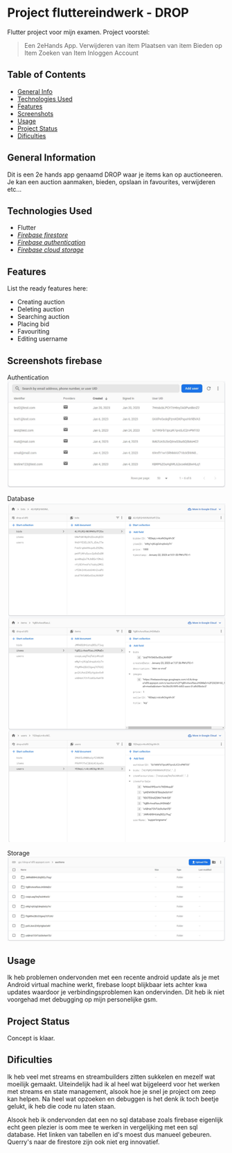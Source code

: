 # Project fluttereindwerk - DROP
Flutter project voor mijn examen.
Project voorstel:
>   Een 2eHands App.
>   Verwijderen van item
>   Plaatsen van item
>   Bieden op Item
>   Zoeken van Item
>   Inloggen Account

## Table of Contents
* [General Info](#general-information)
* [Technologies Used](#technologies-used)
* [Features](#features)
* [Screenshots](#screenshots)
* [Usage](#usage)
* [Project Status](#project-status)
* [Dificulties](#Dificulties)


## General Information
Dit is een 2e hands app genaamd DROP waar je items kan op auctioneeren.
Je kan een auction aanmaken, bieden, opslaan in favourites, verwijderen etc...


## Technologies Used
-  Flutter
-  [_Firebase firestore_](https://firebase.google.com/docs/firestore/)
-  [_Firebase authentication_](https://firebase.google.com/docs/auth/flutter/start)
-  [_Firebase cloud storage_](https://firebase.google.com/docs/storage/flutter/start)


## Features
List the ready features here:
- Creating auction
- Deleting auction
- Searching auction
- Placing bid
- Favouriting
- Editing username


## Screenshots firebase
Authentication
![Authentication database](./readmeImages/authentication.JPG)

Database
![Firestore database](./readmeImages/database.jpg)

Storage
![Storage cloud database](./readmeImages/storage.JPG)


## Usage
Ik heb problemen ondervonden met een recente android update als je met Android virtual machine werkt, firebase loopt blijkbaar iets achter kwa updates waardoor je verbindingsproblemen kan ondervinden. Dit heb ik niet voorgehad met debugging op mijn personelijke gsm.


## Project Status
Concept is klaar.

## Dificulties
Ik heb veel met streams en streambuilders zitten sukkelen en mezelf wat moeilijk gemaakt. Uiteindelijk had ik al heel wat bijgeleerd voor het
werken met streams en state management, alsook hoe je snel je project om zeep kan helpen. Na heel wat opzoeken en debuggen is het denk ik toch beetje gelukt, ik heb die code nu laten staan.

Alsook heb ik ondervonden dat een no sql database zoals firebase eigenlijk echt geen plezier is oom mee te werken in vergelijking met een sql database.
Het linken van tabellen en id's moest dus manueel gebeuren. Querry's naar de firestore zijn ook niet erg innovatief.